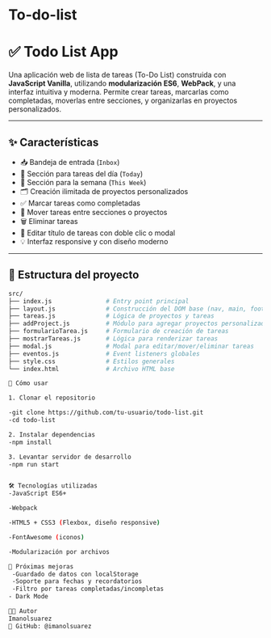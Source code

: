 # To-do-list
# ✅ Todo List App

Una aplicación web de lista de tareas (To-Do List) construida con **JavaScript Vanilla**, utilizando **modularización ES6**, **WebPack**, y una interfaz intuitiva y moderna. Permite crear tareas, marcarlas como completadas, moverlas entre secciones, y organizarlas en proyectos personalizados.

---

## ✨ Características

- 📥 Bandeja de entrada (`Inbox`)
- 📅 Sección para tareas del día (`Today`)
- 📆 Sección para la semana (`This Week`)
- 🗂️ Creación ilimitada de proyectos personalizados
- ✅ Marcar tareas como completadas
- 🔁 Mover tareas entre secciones o proyectos
- 🗑️ Eliminar tareas
- 📝 Editar título de tareas con doble clic o modal
- 💡 Interfaz responsive y con diseño moderno

---

## 📁 Estructura del proyecto

```bash
src/
├── index.js               # Entry point principal
├── layout.js              # Construcción del DOM base (nav, main, footer)
├── tareas.js              # Lógica de proyectos y tareas
├── addProject.js          # Módulo para agregar proyectos personalizados
├── formularioTarea.js     # Formulario de creación de tareas
├── mostrarTareas.js       # Lógica para renderizar tareas
├── modal.js               # Modal para editar/mover/eliminar tareas
├── eventos.js             # Event listeners globales
├── style.css              # Estilos generales
└── index.html             # Archivo HTML base

🚀 Cómo usar

1. Clonar el repositorio

-git clone https://github.com/tu-usuario/todo-list.git
-cd todo-list

2. Instalar dependencias
-npm install

3. Levantar servidor de desarrollo
-npm run start


🛠️ Tecnologías utilizadas
-JavaScript ES6+

-Webpack

-HTML5 + CSS3 (Flexbox, diseño responsive)

-FontAwesome (iconos)

-Modularización por archivos

🎯 Próximas mejoras 
 -Guardado de datos con localStorage
 -Soporte para fechas y recordatorios
 -Filtro por tareas completadas/incompletas
- Dark Mode

👨‍💻 Autor
Imanolsuarez
📌 GitHub: @imanolsuarez

